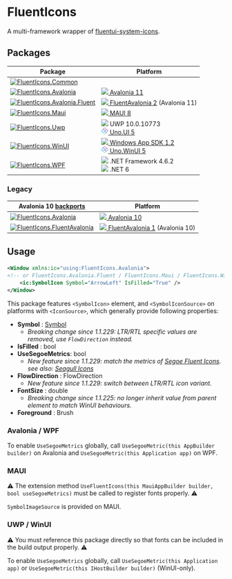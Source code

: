 # FluentIcons

A multi-framework wrapper of [fluentui-system-icons](https://github.com/microsoft/fluentui-system-icons).

## Packages

| Package                                                                                                                                                                                    | Platform                                                                                                                                                                                                                                                                                                                                                              |
| ------------------------------------------------------------------------------------------------------------------------------------------------------------------------------------------ | --------------------------------------------------------------------------------------------------------------------------------------------------------------------------------------------------------------------------------------------------------------------------------------------------------------------------------------------------------------------- |
| [![FluentIcons.Common](https://img.shields.io/nuget/v/FluentIcons.Common?label=FluentIcons.Common)](https://www.nuget.org/packages/FluentIcons.Common)                                     |                                                                                                                                                                                                                                                                                                                                                                       |
| [![FluentIcons.Avalonia](https://img.shields.io/nuget/v/FluentIcons.Avalonia?label=FluentIcons.Avalonia)](https://www.nuget.org/packages/FluentIcons.Avalonia)                             | [<img height="16" src="https://api.nuget.org/v3-flatcontainer/avalonia/11.0.0/icon" /> Avalonia 11](https://www.nuget.org/packages/Avalonia/11.0.0)                                                                                                                                                                                                                   |
| [![FluentIcons.Avalonia.Fluent](https://img.shields.io/nuget/v/FluentIcons.Avalonia.Fluent?label=FluentIcons.Avalonia.Fluent)](https://www.nuget.org/packages/FluentIcons.Avalonia.Fluent) | [<img height="16" src="https://api.nuget.org/v3-flatcontainer/fluentavaloniaui/2.0.0/icon" /> FluentAvalonia 2](https://www.nuget.org/packages/FluentAvaloniaUI/2.0.0) (Avalonia 11)                                                                                                                                                                                  |
| [![FluentIcons.Maui](https://img.shields.io/nuget/v/FluentIcons.Maui?label=FluentIcons.Maui)](https://www.nuget.org/packages/FluentIcons.Maui)                                             | [<img height="16" src="https://api.nuget.org/v3-flatcontainer/microsoft.maui.sdk/8.0.3/icon" /> MAUI 8](https://www.nuget.org/packages/Microsoft.Maui.Sdk/8.0.3)                                                                                                                                                                                                      |
| [![FluentIcons.Uwp](https://img.shields.io/nuget/v/FluentIcons.Uwp?label=FluentIcons.Uwp)](https://www.nuget.org/packages/FluentIcons.Uwp)                                                 | <img height="16" src="https://upload.wikimedia.org/wikipedia/commons/5/5f/Windows_logo_-_2012.svg" /> UWP 10.0.10773 <br/> [<img height="16" src="https://github.com/davidxuang/FluentIcons/raw/master/assets/uno.svg" /> Uno.UI 5](https://www.nuget.org/packages/Uno.UI/5.0.19)                                                                                     |
| [![FluentIcons.WinUI](https://img.shields.io/nuget/v/FluentIcons.WinUI?label=FluentIcons.WinUI)](https://www.nuget.org/packages/FluentIcons.WinUI)                                         | [<img height="16" src="https://api.nuget.org/v3-flatcontainer/microsoft.windowsappsdk/1.2.221109.1/icon" /> Windows App SDK 1.2](https://www.nuget.org/packages/Microsoft.WindowsAppSDK/1.2.221109.1) <br/> [<img height="16" src="https://github.com/davidxuang/FluentIcons/raw/master/assets/uno.svg" /> Uno.WinUI 5](https://www.nuget.org/packages/Uno.UI/5.0.19) |
| [![FluentIcons.WPF](https://img.shields.io/nuget/v/FluentIcons.WPF?label=FluentIcons.WPF)](https://www.nuget.org/packages/FluentIcons.WPF)                                                 | <img height="16" src="https://upload.wikimedia.org/wikipedia/commons/7/7d/Microsoft_.NET_logo.svg" /> .NET Framework 4.6.2 <br/> <img height="16" src="https://upload.wikimedia.org/wikipedia/commons/7/7d/Microsoft_.NET_logo.svg" /> .NET 6                                                                                                                         |

### Legacy

| Avalonia 10 [backports](https://github.com/davidxuang/FluentIcons/tree/avalonia-v0.10)                                                                           | Platform                                                                                                                                                                             |
| ---------------------------------------------------------------------------------------------------------------------------------------------------------------- | ------------------------------------------------------------------------------------------------------------------------------------------------------------------------------------ |
| [![FluentIcons.Avalonia](https://badgen.net/badge/FluentIcons.Avalonia/v1.1.203)](https://www.nuget.org/packages/FluentIcons.Avalonia/1.1.203)                   | [<img height="16" src="https://api.nuget.org/v3-flatcontainer/avalonia/0.10.0/icon" /> Avalonia 10](https://www.nuget.org/packages/Avalonia/0.10.0)                                  |
| [![FluentIcons.FluentAvalonia](https://badgen.net/badge/FluentIcons.FluentAvalonia/v1.1.203)](https://www.nuget.org/packages/FluentIcons.FluentAvalonia/1.1.203) | [<img height="16" src="https://api.nuget.org/v3-flatcontainer/fluentavaloniaui/2.0.0/icon" /> FluentAvalonia 1](https://www.nuget.org/packages/FluentAvaloniaUI/1.0.0) (Avalonia 10) |

## Usage

```xml
<Window xmlns:ic="using:FluentIcons.Avalonia">
<!-- or FluentIcons.Avalonia.Fluent / FluentIcons.Maui / FluentIcons.WinUI / FluentIcons.WPF -->
    <ic:SymbolIcon Symbol="ArrowLeft" IsFilled="True" />
</Window>
```

This package features `<SymbolIcon>` element, and `<SymbolIconSource>` on platforms with `<IconSource>`, which generally provide following properties:

- **Symbol** : [Symbol](./FluentIcons.Common/Symbol.cs)
    - *Breaking change since 1.1.229: LTR/RTL specific values are removed, use `FlowDirection` instead.*
- **IsFilled** : bool
- **UseSegoeMetrics**: bool
    - *New feature since 1.1.229: match the metrics of [Segoe Fluent Icons](https://learn.microsoft.com/en-us/windows/apps/design/style/segoe-fluent-icons-font). see also: [Seagull Icons](./seagull-icons/README.md)*
- **FlowDirection** : FlowDirection
    - *New feature since 1.1.229: switch between LTR/RTL icon variant.*
- **FontSize** : double
    - *Breaking change since 1.1.225: no longer inherit value from parent element to match WinUI behaviours.*
- **Foreground** : Brush

### Avalonia / WPF

To enable `UseSegoeMetrics` globally, call `UseSegoeMetric(this AppBuilder builder)` on Avalonia and `UseSegoeMetric(this Application app)` on WPF.

### MAUI

⚠️ The extension method `UseFluentIcons(this MauiAppBuilder builder, bool useSegoeMetrics)` must be called to register fonts properly. ⚠️

`SymbolImageSource` is provided on MAUI.

### UWP / WinUI

⚠️ You must reference this package directly so that fonts can be included in the build output properly. ⚠️

To enable `UseSegoeMetrics` globally, call `UseSegoeMetric(this Application app)` or `UseSegoeMetric(this IHostBuilder builder)` (WinUI-only).
